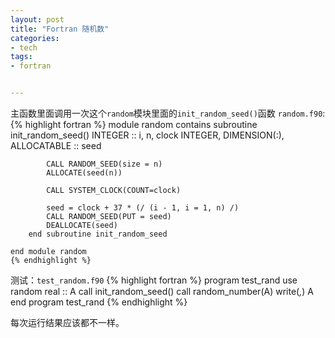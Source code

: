 ```yaml
---
layout: post
title: "Fortran 随机数"
categories:
- tech
tags:
- fortran


---
```


主函数里面调用一次这个`random`模块里面的`init_random_seed()`函数
`random.f90`:
    {% highlight fortran %}
    module random
        contains
        subroutine init_random_seed()
            INTEGER :: i, n, clock
            INTEGER, DIMENSION(:), ALLOCATABLE :: seed

            CALL RANDOM_SEED(size = n)
            ALLOCATE(seed(n))

            CALL SYSTEM_CLOCK(COUNT=clock)

            seed = clock + 37 * (/ (i - 1, i = 1, n) /)
            CALL RANDOM_SEED(PUT = seed)
            DEALLOCATE(seed)
        end subroutine init_random_seed

    end module random
    {% endhighlight %}

测试：`test_random.f90`
    {% highlight fortran %}
    program test_rand
        use random
        real :: A
        call init_random_seed()
        call random_number(A)
        write(*,*) A
    end program test_rand
    {% endhighlight %}

每次运行结果应该都不一样。

